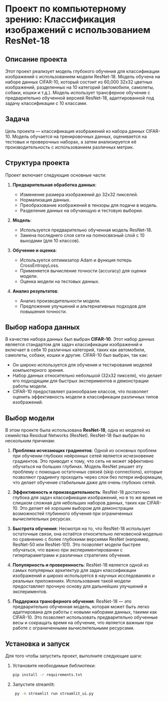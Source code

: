 # Проект по компьютерному зрению: Классификация изображений с использованием ResNet-18

## Описание проекта

Этот проект реализует модель глубокого обучения для классификации изображений с использованием модели ResNet-18. Модель обучена на наборе данных CIFAR-10, который состоит из 60,000 32x32 цветных изображений, разделенных на 10 категорий (автомобили, самолеты, собаки, кошки и т.д.). Модель использует трансферное обучение с предварительно обученной версией ResNet-18, адаптированной под задачу классификации с 10 классами.

## Задача

Цель проекта — классификация изображений из набора данных CIFAR-10. Модель обучается на тренировочных данных, оценивается на тестовых и проверочных наборах, а затем анализируется её производительность с использованием различных метрик.

## Структура проекта

Проект включает следующие основные части:

1. **Предварительная обработка данных**:
   - Изменение размера изображений до 32x32 пикселей.
   - Нормализация данных.
   - Преобразование изображений в тензоры для подачи в модель.
   - Разделение данных на обучающую и тестовую выборки.

2. **Модель**:
   - Используется предварительно обученная модель ResNet-18.
   - Замена последнего слоя сети на полносвязный слой с 10 выходами (для 10 классов).

3. **Обучение и оценка**:
   - Используется оптимизатор Adam и функция потерь CrossEntropyLoss.
   - Применяется вычисление точности (accuracy) для оценки модели.
   - Оценка модели на тестовых данных.

4. **Анализ результатов**:
   - Анализ производительности модели.
   - Предложение улучшений и альтернативных подходов для повышения точности.

## Выбор набора данных

В качестве набора данных был выбран **CIFAR-10**. Этот набор данных является стандартом для задач классификации изображений и включает в себя 10 различных категорий, таких как автомобили, самолеты, собаки, кошки и другие. CIFAR-10 был выбран, так как:

- Он широко используется для обучения и тестирования моделей компьютерного зрения.
- Набор данных относительно небольшой (32x32 пикселя), что делает его подходящим для быстрых экспериментов и демонстрации работы модели.
- CIFAR-10 предоставляет разнообразие классов, что позволяет оценить эффективность модели в классификации различных типов изображений.

## Выбор модели

В этом проекте была использована **ResNet-18**, одна из моделей из семейства Residual Networks (ResNet). ResNet-18 был выбран по нескольким причинам:

1. **Проблема исчезающих градиентов**: Одной из основных проблем при обучении глубоких нейронных сетей является исчезновение градиентов. Это приводит к тому, что сеть не может эффективно обучаться на больших глубинах. Модель ResNet решает эту проблему с помощью остаточных связей (skip connections), которые позволяют градиенту проходить через слои без потери информации, что делает обучение стабильным даже для очень глубоких сетей.

2. **Эффективность и производительность**: ResNet-18 достаточно глубока для задач классификации изображений, но в то же время не слишком сложная для небольших наборов данных, таких как CIFAR-10. Это делает её хорошим выбором для демонстрации возможностей глубинного обучения при ограниченных вычислительных ресурсах.

3. **Быстрота обучения**: Несмотря на то, что ResNet-18 использует остаточные связи, она остаётся относительно легковесной моделью по сравнению с более глубокими версиями ResNet (например, ResNet-50 или ResNet-101). Это позволяет модели быстрее обучаться, что важно при экспериментировании с гиперпараметрами и различных стратегиях обучения.

4. **Популярность и проверенность**: ResNet-18 является одной из самых популярных архитектур для задач классификации изображений и широко используется в научных исследованиях и реальных приложениях. Использование такой модели предоставляет прочную основу для дальнейших улучшений и экспериментов.

5. **Поддержка трансферного обучения**: ResNet-18 — это предварительно обученная модель, которая может быть легко адаптирована для работы с новыми наборами данных, такими как CIFAR-10. Это позволяет использовать предварительно обученные весы и сокращать время на обучение, что является важным при работе с ограниченными вычислительными ресурсами.


## Установка и запуск

Для того чтобы запустить проект, выполните следующие шаги:

1. Установите необходимые библиотеки:

   ```bash
   pip install -r requirements.txt
   
2. Запустите streamlit:
   ```bash
    py -m streamlit run streamlit_ui.py
